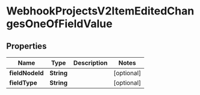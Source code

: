 

# WebhookProjectsV2ItemEditedChangesOneOfFieldValue


## Properties

| Name | Type | Description | Notes |
|------------ | ------------- | ------------- | -------------|
|**fieldNodeId** | **String** |  |  [optional] |
|**fieldType** | **String** |  |  [optional] |



